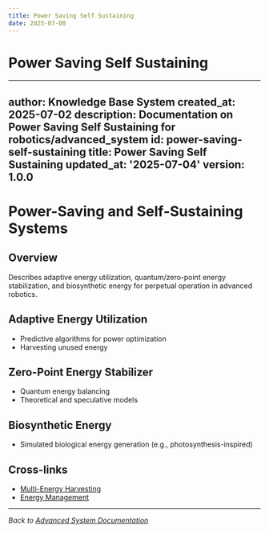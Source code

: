 ```yaml
---
title: Power Saving Self Sustaining
date: 2025-07-08
---
```


# Power Saving Self Sustaining

---
author: Knowledge Base System
created_at: 2025-07-02
description: Documentation on Power Saving Self Sustaining for robotics/advanced_system
id: power-saving-self-sustaining
title: Power Saving Self Sustaining
updated_at: '2025-07-04'
version: 1.0.0
---

# Power-Saving and Self-Sustaining Systems

## Overview
Describes adaptive energy utilization, quantum/zero-point energy stabilization, and biosynthetic energy for perpetual operation in advanced robotics.

## Adaptive Energy Utilization
- Predictive algorithms for power optimization
- Harvesting unused energy

## Zero-Point Energy Stabilizer
- Quantum energy balancing
- Theoretical and speculative models

## Biosynthetic Energy
- Simulated biological energy generation (e.g., photosynthesis-inspired)

## Cross-links
- [Multi-Energy Harvesting](./multi_energy_harvesting.md)
- [Energy Management](./energy_management.md)

---
*Back to [Advanced System Documentation](./README.md)*
